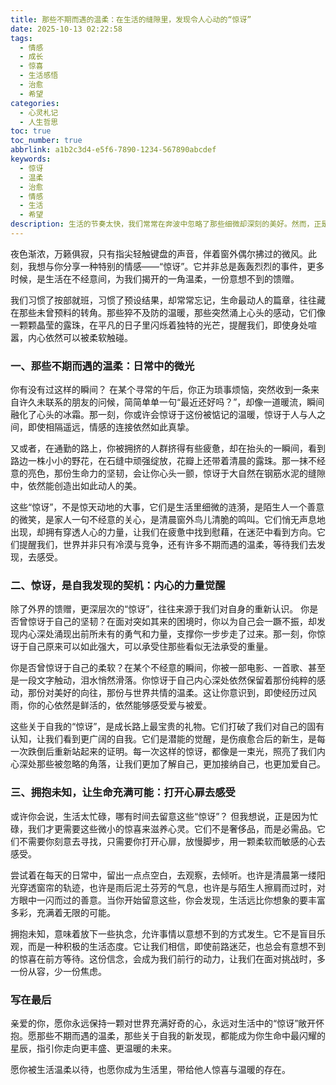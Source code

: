 ```yaml
---
title: 那些不期而遇的温柔：在生活的缝隙里，发现令人心动的“惊讶”
date: 2025-10-13 02:22:58
tags:
  - 情感
  - 成长
  - 惊喜
  - 生活感悟
  - 治愈
  - 希望
categories:
  - 心灵札记
  - 人生哲思
toc: true
toc_number: true
abbrlink: a1b2c3d4-e5f6-7890-1234-567890abcdef
keywords:
  - 惊讶
  - 温柔
  - 治愈
  - 情感
  - 生活
  - 希望
description: 生活的节奏太快，我们常常在奔波中忽略了那些细微却深刻的美好。然而，正是那些不经意的“惊讶”，如同冬日暖阳，悄然照亮我们内心的角落，提醒我们生命中蕴藏着无限的温情与力量。它们是生活送给我们的礼物，是疲惫旅途中的甘泉，更是指引我们走向更广阔自我的微光。
---
```


夜色渐浓，万籁俱寂，只有指尖轻触键盘的声音，伴着窗外偶尔拂过的微风。此刻，我想与你分享一种特别的情感——“惊讶”。它并非总是轰轰烈烈的事件，更多时候，是生活在不经意间，为我们揭开的一角温柔，一份意想不到的馈赠。

我们习惯了按部就班，习惯了预设结果，却常常忘记，生命最动人的篇章，往往藏在那些未曾预料的转角。那些猝不及防的温暖，那些突然涌上心头的感动，它们像一颗颗晶莹的露珠，在平凡的日子里闪烁着独特的光芒，提醒我们，即使身处喧嚣，内心依然可以被柔软触碰。

### 一、那些不期而遇的温柔：日常中的微光

你有没有过这样的瞬间？
在某个寻常的午后，你正为琐事烦恼，突然收到一条来自许久未联系的朋友的问候，简简单单一句“最近还好吗？”，却像一道暖流，瞬间融化了心头的冰霜。那一刻，你或许会惊讶于这份被惦记的温暖，惊讶于人与人之间，即使相隔遥远，情感的连接依然如此真挚。

又或者，在通勤的路上，你被拥挤的人群挤得有些疲惫，却在抬头的一瞬间，看到路边一株小小的野花，在石缝中顽强绽放，花瓣上还带着清晨的露珠。那一抹不经意的亮色，那份生命力的坚韧，会让你心头一颤，惊讶于大自然在钢筋水泥的缝隙中，依然能创造出如此动人的美。

这些“惊讶”，不是惊天动地的大事，它们是生活里细微的涟漪，是陌生人一个善意的微笑，是家人一句不经意的关心，是清晨窗外鸟儿清脆的鸣叫。它们悄无声息地出现，却拥有穿透人心的力量，让我们在疲惫中找到慰藉，在迷茫中看到方向。它们提醒我们，世界并非只有冷漠与竞争，还有许多不期而遇的温柔，等待我们去发现，去感受。

### 二、惊讶，是自我发现的契机：内心的力量觉醒

除了外界的馈赠，更深层次的“惊讶”，往往来源于我们对自身的重新认识。
你是否曾惊讶于自己的坚韧？在面对突如其来的困境时，你以为自己会一蹶不振，却发现内心深处涌现出前所未有的勇气和力量，支撑你一步步走了过来。那一刻，你惊讶于自己原来可以如此强大，可以承受住那些看似无法承受的重量。

你是否曾惊讶于自己的柔软？在某个不经意的瞬间，你被一部电影、一首歌、甚至是一段文字触动，泪水悄然滑落。你惊讶于自己内心深处依然保留着那份纯粹的感动，那份对美好的向往，那份与世界共情的温柔。这让你意识到，即使经历过风雨，你的心依然是鲜活的，依然能够感受爱与被爱。

这些关于自我的“惊讶”，是成长路上最宝贵的礼物。它们打破了我们对自己的固有认知，让我们看到更广阔的自我。它们是潜能的觉醒，是伤痕愈合后的新生，是每一次跌倒后重新站起来的证明。每一次这样的惊讶，都像是一束光，照亮了我们内心深处那些被忽略的角落，让我们更加了解自己，更加接纳自己，也更加爱自己。

### 三、拥抱未知，让生命充满可能：打开心扉去感受

或许你会说，生活太忙碌，哪有时间去留意这些“惊讶”？
但我想说，正是因为忙碌，我们才更需要这些微小的惊喜来滋养心灵。它们不是奢侈品，而是必需品。它们不需要你刻意去寻找，只需要你打开心扉，放慢脚步，用一颗柔软而敏感的心去感受。

尝试着在每天的日常中，留出一点点空白，去观察，去倾听。也许是清晨第一缕阳光穿透窗帘的轨迹，也许是雨后泥土芬芳的气息，也许是与陌生人擦肩而过时，对方眼中一闪而过的善意。当你开始留意这些，你会发现，生活远比你想象的要丰富多彩，充满着无限的可能。

拥抱未知，意味着放下一些执念，允许事情以意想不到的方式发生。它不是盲目乐观，而是一种积极的生活态度。它让我们相信，即使前路迷茫，也总会有意想不到的惊喜在前方等待。这份信念，会成为我们前行的动力，让我们在面对挑战时，多一份从容，少一份焦虑。

### 写在最后

亲爱的你，愿你永远保持一颗对世界充满好奇的心，永远对生活中的“惊讶”敞开怀抱。愿那些不期而遇的温柔，那些关于自我的新发现，都能成为你生命中最闪耀的星辰，指引你走向更丰盛、更温暖的未来。

愿你被生活温柔以待，也愿你成为生活里，带给他人惊喜与温暖的存在。
